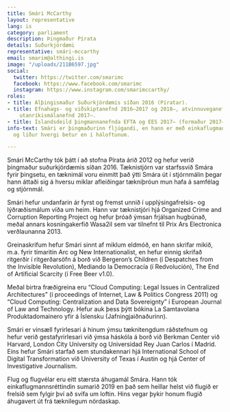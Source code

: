 ```yaml
---
title: Smári McCarthy
layout: representative
lang: is
category: parliament
description: Þingmaður Pírata
details: Suðurkjördæmi
representative: smári-mccarthy
email: smarim@althingi.is
image: "/uploads/211B6597.jpg"
social:
  twitter: https://twitter.com/smarimc
  facebook: https://www.facebook.com/smarimc
  instagram: https://www.instagram.com/smarimccarthy/
roles:
- title: Alþingismaður Suðurkjördæmis síðan 2016 (Píratar).
- title: Efnahags- og viðskiptanefnd 2016–2017 og 2018–, atvinnuveganefnd 2017–2018,
    utanríkismálanefnd 2017–.
- title: Íslandsdeild þingmannanefnda EFTA og EES 2017– (formaður 2017–).
info-text: Smári er þingmaðurinn fljúgandi, en hann er með einkaflugmannsréttindi
  og líður hvergi betur en í háloftunum.

---
```

Smári McCarthy tók þátt í að stofna Pírata árið 2012 og hefur verið þingmaður suðurkjördæmis síðan 2016. Tæknistjórn var starfssvið Smára fyrir  þingsetu, en tæknimál voru einmitt það ýtti Smára út í stjórnmálin þegar hann áttaði sig á hversu miklar afleiðingar tækniþróun mun hafa á samfélag og stjórnmál.

Smári hefur undanfarin ár fyrst og fremst unnið í upplýsingafrelsis- og lýðræðismálum víða um heim. Hann var tæknistjóri hjá Organized Crime and Corruption Reporting Project og hefur þróað ýmsan frjálsan hugbúnað, meðal annars kosningakerfið Wasa2il sem var tilnefnt til Prix Ars Electronica verðlaunanna 2013.

Greinaskrifum hefur Smári sinnt af miklum eldmóð, en hann skrifar mikið, m.a. fyrir tímaritin Arc og New Internationalist, en hefur einnig skrifað ritgerðir í ritgerðarsöfn á borð við Bergeron’s Children (í Despatches from the Invisible Revolution), Mediando la Democracía (í Redvolución), The End of Artificial Scarcity (í Free Beer v1.0).

Meðal birtra fræðigreina eru “Cloud Computing: Legal Issues in Centralized Architectures” (í proceedings of Internet, Law & Politics Congress 2011) og “Cloud Computing: Centralization and Data Sovereignty” í European Journal of Law and Technology. Hefur auk þess þýtt bókina La Samtavolana Produktadomainero yfir á Íslensku (Jafningjaiðnaðurinn).

Smári er vinsæll fyrirlesari á hinum ýmsu tæknitengdum ráðstefnum og hefur verið gestafyrirlesari við ýmsa háskóla á borð við Berkman Center við Harvard, London City University og Universidad Rey Juan Carlos í Madrid. Eins hefur Smári starfað sem stundakennari hjá International School of Digital Transformation við University of Texas í Austin og hjá Center of Investigative Journalism.

Flug og flugvélar eru eitt stærsta áhugamál Smára. Hann tók einkaflugmannsréttindin sumarið 2019 en það sem heillar helst við flugið er frelsið sem fylg­ir því að svífa um loft­in. Hins veg­ar þykir honum flugið áhuga­vert út frá tækni­leg­um nör­da­skap.